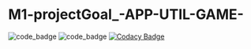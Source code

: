 # M1-projectGoal_-APP-UTIL-GAME-
![code_badge](https://api.codiga.io/project/31254/score/svg)
![code_badge](https://api.codiga.io/project/31254/status/svg)
[![Codacy Badge](https://app.codacy.com/project/badge/Grade/a26cebd0c0c04959b9e1eaba2eab0032)](https://www.codacy.com/gh/ramankonchada/M1-projectGoal_-APP-UTIL-Employee-Management-system/dashboard?utm_source=github.com&amp;utm_medium=referral&amp;utm_content=ramankonchada/M1-projectGoal_-APP-UTIL-Employee-Management-system&amp;utm_campaign=Badge_Grade)
